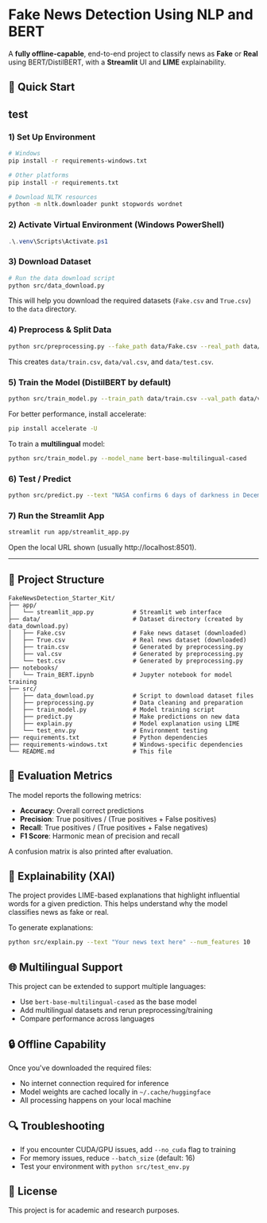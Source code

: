# Fake News Detection Using NLP and BERT

A **fully offline-capable**, end-to-end project to classify news as **Fake** or **Real** using BERT/DistilBERT,
with a **Streamlit** UI and **LIME** explainability.

## 🔧 Quick Start
## test
### 1) Set Up Environment
```bash
# Windows
pip install -r requirements-windows.txt

# Other platforms
pip install -r requirements.txt

# Download NLTK resources
python -m nltk.downloader punkt stopwords wordnet
```

### 2) Activate Virtual Environment (Windows PowerShell)
```powershell
.\.venv\Scripts\Activate.ps1
```

### 3) Download Dataset
```bash
# Run the data download script
python src/data_download.py
```
This will help you download the required datasets (`Fake.csv` and `True.csv`) to the `data` directory.

### 4) Preprocess & Split Data
```bash
python src/preprocessing.py --fake_path data/Fake.csv --real_path data/True.csv --out_dir data --val_size 0.1 --test_size 0.1
```
This creates `data/train.csv`, `data/val.csv`, and `data/test.csv`.

### 5) Train the Model (DistilBERT by default)
```bash
python src/train_model.py --train_path data/train.csv --val_path data/val.csv --model_name distilbert-base-uncased --out_dir model
```

For better performance, install accelerate:
```bash
pip install accelerate -U
```

To train a **multilingual** model:
```bash
python src/train_model.py --model_name bert-base-multilingual-cased
```

### 6) Test / Predict
```bash
python src/predict.py --text "NASA confirms 6 days of darkness in December 2025 due to solar storm."
```

### 7) Run the Streamlit App
```bash
streamlit run app/streamlit_app.py
```
Open the local URL shown (usually http://localhost:8501).

---

## 📁 Project Structure
```
FakeNewsDetection_Starter_Kit/
├── app/
│   └── streamlit_app.py           # Streamlit web interface
├── data/                          # Dataset directory (created by data_download.py)
│   ├── Fake.csv                   # Fake news dataset (downloaded)
│   ├── True.csv                   # Real news dataset (downloaded)
│   ├── train.csv                  # Generated by preprocessing.py
│   ├── val.csv                    # Generated by preprocessing.py
│   └── test.csv                   # Generated by preprocessing.py
├── notebooks/
│   └── Train_BERT.ipynb           # Jupyter notebook for model training
├── src/
│   ├── data_download.py           # Script to download dataset files
│   ├── preprocessing.py           # Data cleaning and preparation
│   ├── train_model.py             # Model training script
│   ├── predict.py                 # Make predictions on new data
│   ├── explain.py                 # Model explanation using LIME
│   └── test_env.py                # Environment testing
├── requirements.txt               # Python dependencies
├── requirements-windows.txt       # Windows-specific dependencies
└── README.md                      # This file
```

## 🧪 Evaluation Metrics
The model reports the following metrics:
- **Accuracy**: Overall correct predictions
- **Precision**: True positives / (True positives + False positives)
- **Recall**: True positives / (True positives + False negatives)
- **F1 Score**: Harmonic mean of precision and recall

A confusion matrix is also printed after evaluation.

## 🧠 Explainability (XAI)
The project provides LIME-based explanations that highlight influential words for a given prediction. This helps understand why the model classifies news as fake or real.

To generate explanations:
```bash
python src/explain.py --text "Your news text here" --num_features 10
```

## 🌐 Multilingual Support
This project can be extended to support multiple languages:
- Use `bert-base-multilingual-cased` as the base model
- Add multilingual datasets and rerun preprocessing/training
- Compare performance across languages

## 🔒 Offline Capability
Once you've downloaded the required files:
- No internet connection required for inference
- Model weights are cached locally in `~/.cache/huggingface`
- All processing happens on your local machine

## 🔍 Troubleshooting
- If you encounter CUDA/GPU issues, add `--no_cuda` flag to training
- For memory issues, reduce `--batch_size` (default: 16)
- Test your environment with `python src/test_env.py`

## 📜 License
This project is for academic and research purposes.
